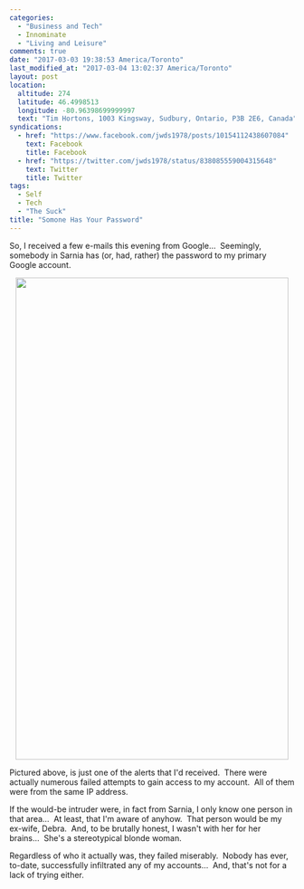 ```yaml
---
categories:
  - "Business and Tech"
  - Innominate
  - "Living and Leisure"
comments: true
date: "2017-03-03 19:38:53 America/Toronto"
last_modified_at: "2017-03-04 13:02:37 America/Toronto"
layout: post
location:
  altitude: 274
  latitude: 46.4998513
  longitude: -80.96398699999997
  text: "Tim Hortons, 1003 Kingsway, Sudbury, Ontario, P3B 2E6, Canada"
syndications:
  - href: "https://www.facebook.com/jwds1978/posts/10154112438607084"
    text: Facebook
    title: Facebook
  - href: "https://twitter.com/jwds1978/status/838085559004315648"
    text: Twitter
    title: Twitter
tags:
  - Self
  - Tech
  - "The Suck"
title: "Somone Has Your Password"
---
```


So, I received a few e-mails this evening from Google&hellip;&nbsp; Seemingly, somebody in Sarnia has (or, had, rather) the password to my primary Google
account.

<a href="{{ site.uri.assets }}/blog/2017/03/03/someone-has-your-password/2017-03-04_09-47-29_1080x1920.png" target="_blank" title="">
  <img alt="" height="852" src="{{ site.uri.assets }}/blog/2017/03/03/someone-has-your-password/2017-03-04_09-47-29_0482x0852.jpg" style="border: 0px; display: block; margin-left: auto; margin-right: auto;" width="482" />
</a>

Pictured above, is just one of the alerts that I'd received.&nbsp; There were actually numerous failed attempts to gain access to my account.&nbsp; All of
them were from the same IP address.

If the would-be intruder were, in fact from Sarnia, I only know one person in that area&hellip;&nbsp; At least, that I'm aware of anyhow.&nbsp; That person
would be my ex-wife, Debra.&nbsp; And, to be brutally honest, I wasn't with her for her brains&hellip;&nbsp; She's a stereotypical blonde woman.

Regardless of who it actually was, they failed miserably.&nbsp; Nobody has ever, to-date, successfully infiltrated any of my accounts&hellip;&nbsp; And,
that's not for a lack of trying either.
